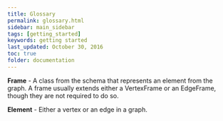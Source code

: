```yaml
---
title: Glossary
permalink: glossary.html
sidebar: main_sidebar
tags: [getting_started]
keywords: getting started
last_updated: October 30, 2016
toc: true
folder: documentation
---
```

**Frame** - A class from the schema that represents an element from the graph. A frame usually extends either a VertexFrame or an EdgeFrame, though they are not required to do so.

**Element** - Either a vertex or an edge in a graph.
